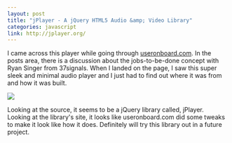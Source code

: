 ```yaml
---
layout: post
title: "jPlayer - A jQuery HTML5 Audio &amp; Video Library"
categories: javascript
link: http://jplayer.org/
---
```


I came across this player while going through [useronboard.com](http://www.useronboard.com/). In the posts area, there is a discussion about the jobs-to-be-done concept with Ryan Singer from 37signals. When I landed on the page, I saw this super sleek and minimal audio player and I just had to find out where it was from and how it was built.

![](https://dl.dropboxusercontent.com/u/1228961/michaellee/2014/10%20-%20October/jplayer.png)

Looking at the source, it seems to be a jQuery library called, jPlayer. Looking at the library's site, it looks like useronboard.com did some tweaks to make it look like how it does. Definitely will try this library out in a future project.
